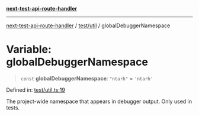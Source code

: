 [**next-test-api-route-handler**](../../../README.md)

***

[next-test-api-route-handler](../../../README.md) / [test/util](../README.md) / globalDebuggerNamespace

# Variable: globalDebuggerNamespace

> `const` **globalDebuggerNamespace**: `"ntarh"` = `'ntarh'`

Defined in: [test/util.ts:19](https://github.com/Xunnamius/next-test-api-route-handler/blob/5e0ab38964ad8658174f23f3babfa03f89d957dd/test/util.ts#L19)

The project-wide namespace that appears in debugger output. Only used in
tests.
